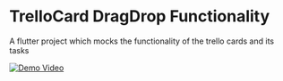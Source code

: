 # TrelloCard DragDrop Functionality

A flutter project which mocks the functionality of the trello cards and its tasks

[![Demo Video](https://i9.ytimg.com/vi/kRIuxf92iFY/mq3.jpg)](https://youtu.be/kRIuxf92iFY)